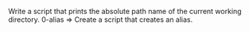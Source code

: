 Write a script that prints the absolute path name of the current working directory.
0-alias => Create a script that creates an alias.
